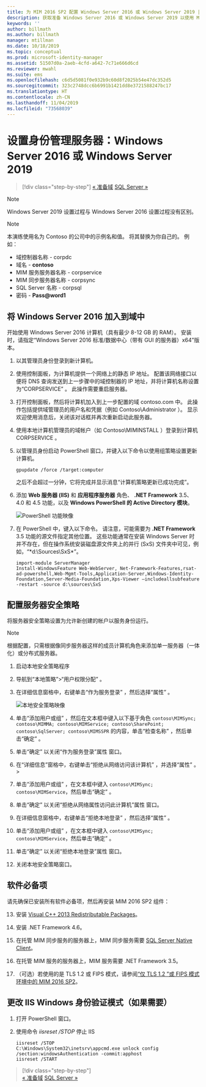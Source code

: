 ```yaml
---
title: 为 MIM 2016 SP2 配置 Windows Server 2016 或 Windows Server 2019 | Microsoft Docs
description: 获取准备 Windows Server 2016 或 Windows Server 2019 以使用 MIM 2016 SP2 的步骤和最低要求。
keywords: ''
author: billmath
ms.author: billmath
manager: mtillman
ms.date: 10/18/2019
ms.topic: conceptual
ms.prod: microsoft-identity-manager
ms.assetid: 51507d0a-2aeb-4cfd-a642-7c71e666d6cd
ms.reviewer: mwahl
ms.suite: ems
ms.openlocfilehash: c6d5d5081f0e932b9c60d8f2025b54e47dc352d5
ms.sourcegitcommit: 323c2748dcc6b6991b1421dd8e3721588247bc17
ms.translationtype: HT
ms.contentlocale: zh-CN
ms.lasthandoff: 11/04/2019
ms.locfileid: "73568039"
---
```

# <a name="set-up-an-identity-management-server-windows-server-2016-or-2019"></a>设置身份管理服务器：Windows Server 2016 或 Windows Server 2019

> [!div class="step-by-step"]
> [« 准备域](preparing-domain.md)
> [SQL Server »](prepare-server-sql2016.md)
> 

> [!NOTE]
> Windows Server 2019 设置过程与 Windows Server 2016 设置过程没有区别。


> [!NOTE]
> 本演练使用名为 Contoso 的公司中的示例名和值。 将其替换为你自己的。 例如：
> - 域控制器名称 - corpdc 
> - 域名 - **contoso**
> - MIM 服务服务器名称 - corpservice 
> - MIM 同步服务器名称 - corpsync 
> - SQL Server 名称 - corpsql 
> - 密码 - <strong>Pass@word1</strong>

## <a name="join-windows-server-2016-to-your-domain"></a>将 Windows Server 2016 加入到域中

开始使用 Windows Server 2016 计算机（具有最少 8-12 GB 的 RAM）。 安装时，请指定“Windows Server 2016 标准/数据中心（带有 GUI 的服务器）x64”版本。

1. 以其管理员身份登录到新计算机。

2. 使用控制面板，为计算机提供一个网络上的静态 IP 地址。 配置该网络接口以便将 DNS 查询发送到上一步骤中的域控制器的 IP 地址，并将计算机名称设置为“CORPSERVICE”  。  此操作需要重启服务器。

3. 打开控制面板，然后将计算机加入到上一步配置的域 contoso.com  中。  此操作包括提供域管理员的用户名和凭据（例如 Contoso\Administrator  ）。  显示欢迎使用消息后，关闭该对话框并再次重新启动此服务器。

4. 使用本地计算机管理员的域帐户（如 Contoso\MIMINSTALL  ）登录到计算机 CORPSERVICE  。


5. 以管理员身份启动 PowerShell 窗口，并键入以下命令以使用组策略设置更新计算机。

    ```
    gpupdate /force /target:computer
    ```

    之后不会超过一分钟，它将完成并显示消息“计算机策略更新已成功完成”。

6. 添加 **Web 服务器 (IIS)** 和 **应用程序服务器** 角色、 **.NET Framework** 3.5、4.0 和 4.5 功能，以及 **Windows PowerShell 的 Active Directory 模块**。

    ![PowerShell 功能映像](media/MIM-DeployWS2.png)

7. 在 PowerShell 中，键入以下命令。 请注意，可能需要为 **.NET Framework** 3.5 功能的源文件指定其他位置。 这些功能通常在安装 Windows Server 时并不存在，但在操作系统安装磁盘源文件夹上的并行 (SxS) 文件夹中可见，例如，“*d:\Sources\SxS\*”。

    ```
    import-module ServerManager
    Install-WindowsFeature Web-WebServer, Net-Framework-Features,rsat-ad-powershell,Web-Mgmt-Tools,Application-Server,Windows-Identity-Foundation,Server-Media-Foundation,Xps-Viewer –includeallsubfeature -restart -source d:\sources\SxS
    ```

## <a name="configure-the-server-security-policy"></a>配置服务器安全策略

将服务器安全策略设置为允许新创建的帐户以服务身份运行。
> [!NOTE] 
> 根据配置，只需根据像同步服务器这样的成员计算机角色来添加单一服务器（一体化）或分布式服务器。 

1. 启动本地安全策略程序

2. 导航到“本地策略”>“用户权限分配”  。

3. 在详细信息窗格中，右键单击“作为服务登录”  ，然后选择“属性”  。

    ![本地安全策略映像](media/MIM-DeployWS3.png)

4. 单击“添加用户或组”  ，然后在文本框中键入以下基于角色 `contoso\MIMSync; contoso\MIMMA; contoso\MIMService; contoso\SharePoint; contoso\SqlServer; contoso\MIMSSPR` 的内容，单击“检查名称”  ，然后单击“确定”  。

5. 单击“确定”  以关闭“作为服务登录”属性  窗口。

6.  在“详细信息”窗格中，右键单击“拒绝从网络访问该计算机”  ，并选择“属性”  。>

7. 单击“添加用户或组”  ，在文本框中键入 `contoso\MIMSync; contoso\MIMService`，然后单击“确定”  。

8. 单击“确定”  以关闭“拒绝从网络属性访问此计算机”属性  窗口。

9. 在详细信息窗格中，右键单击“拒绝本地登录”  ，然后选择“属性”  。

10. 单击“添加用户或组”  ，在文本框中键入 `contoso\MIMSync; contoso\MIMService`，然后单击“确定”  。

11. 单击“确定”  以关闭“拒绝本地登录”属性  窗口。

12. 关闭本地安全策略窗口。

## <a name="software-prerequisites"></a>软件必备项

请先确保已安装所有软件必备项，然后再安装 MIM 2016 SP2 组件：

13. 安装 [Visual C++ 2013 Redistributable Packages](https://www.microsoft.com/download/details.aspx?id=40784)。

14. 安装 .NET Framework 4.6。

15. 在托管 MIM 同步服务的服务器上，MIM 同步服务需要 [SQL Server Native Client](https://www.microsoft.com/download/details.aspx?id=50402)。

16. 在托管 MIM 服务的服务器上，MIM 服务需要 .NET Framework 3.5。

17. （可选）若使用的是 TLS 1.2 或 FIPS 模式，请参阅[“仅 TLS 1.2 ”或 FIPS 模式环境中的 MIM 2016 SP2](preparing-tls.md)。

## <a name="change-the-iis-windows-authentication-mode-if-needed"></a>更改 IIS Windows 身份验证模式（如果需要）

1.  打开 PowerShell 窗口。

2.  使用命令 *iisreset /STOP* 停止 IIS

    ```
    iisreset /STOP
    C:\Windows\System32\inetsrv\appcmd.exe unlock config /section:windowsAuthentication -commit:apphost
    iisreset /START
    ```

> [!div class="step-by-step"]  
> [« 准备域](preparing-domain.md)
> [SQL Server »](prepare-server-sql2016.md)
